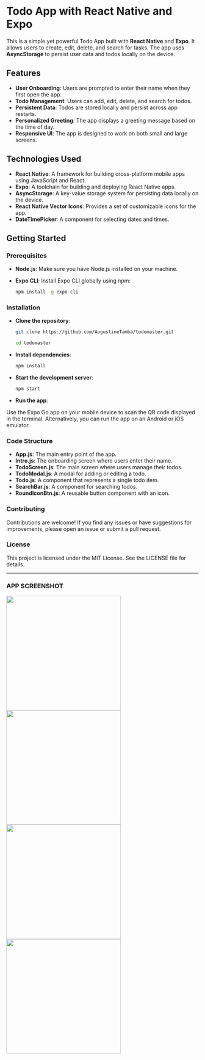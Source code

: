 # Todo App with React Native and Expo

This is a simple yet powerful Todo App built with **React Native** and **Expo**. It allows users to create, edit, delete, and search for tasks. The app uses **AsyncStorage** to persist user data and todos locally on the device.

## Features

- **User Onboarding**: Users are prompted to enter their name when they first open the app.
- **Todo Management**: Users can add, edit, delete, and search for todos.
- **Persistent Data**: Todos are stored locally and persist across app restarts.
- **Personalized Greeting**: The app displays a greeting message based on the time of day.
- **Responsive UI**: The app is designed to work on both small and large screens.

## Technologies Used

- **React Native**: A framework for building cross-platform mobile apps using JavaScript and React.
- **Expo**: A toolchain for building and deploying React Native apps.
- **AsyncStorage**: A key-value storage system for persisting data locally on the device.
- **React Native Vector Icons**: Provides a set of customizable icons for the app.
- **DateTimePicker**: A component for selecting dates and times.

## Getting Started

### Prerequisites

- **Node.js**: Make sure you have Node.js installed on your machine.
- **Expo CLI**: Install Expo CLI globally using npm:

  ```bash
  npm install -g expo-cli

### Installation

- **Clone the repository**:

  ```bash
  git clone https://github.com/AugustineTamba/todomaster.git

  cd todomaster

- **Install dependencies**:

  ```bash
  npm install

- **Start the development server**:

  ```bash
  npm start

- **Run the app**:

Use the Expo Go app on your mobile device to scan the QR code displayed in the terminal.
Alternatively, you can run the app on an Android or iOS emulator.

### Code Structure

- **App.js**: The main entry point of the app.
- **Intro.js**: The onboarding screen where users enter their name.
- **TodoScreen.js**: The main screen where users manage their todos.
- **TodoModal.js**: A modal for adding or editing a todo.
- **Todo.js**: A component that represents a single todo item.
- **SearchBar.js**: A component for searching todos.
- **RoundIconBtn.js**: A reusable button component with an icon.

### Contributing
Contributions are welcome! If you find any issues or have suggestions for improvements, please open an issue or submit a pull request.

### License
This project is licensed under the MIT License. See the LICENSE file for details.

---

### **APP SCREENSHOT**

<img src="https://github.com/user-attachments/assets/31d5fc01-e604-4f2b-8e14-6174f6a8d9d4" width="300" />
<img src="https://github.com/user-attachments/assets/62467e12-b66d-4245-9397-b9ea2570f45f" width="300" />
<img src="https://github.com/user-attachments/assets/eb0762b7-dab4-475f-b055-657618adc7d1" width="300" />
<img src="https://github.com/user-attachments/assets/5cb26fef-5063-4a7b-893e-c47699a18bc4" width="300" />

